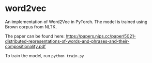 # word2vec
An implementation of Word2Vec in PyTorch. The model is trained using Brown corpus from NLTK.

The paper can be found here: https://papers.nips.cc/paper/5021-distributed-representations-of-words-and-phrases-and-their-compositionality.pdf

To train the model, run `python train.py`
